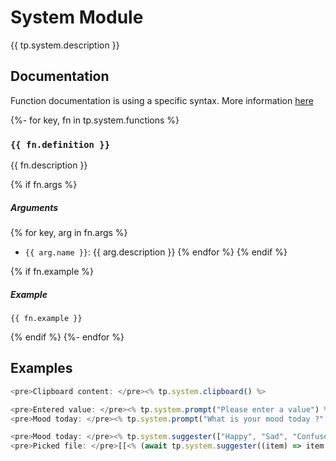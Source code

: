 # System Module

{{ tp.system.description }}

<!-- toc -->

## Documentation

Function documentation is using a specific syntax. More information [here](../../syntax.md#function-documentation-syntax)

{%- for key, fn in tp.system.functions %}
### `{{ fn.definition }}` 

{{ fn.description }}

{% if fn.args %}
##### Arguments

{% for key, arg in fn.args %}
- `{{ arg.name }}`: {{ arg.description }}
{% endfor %}
{% endif %}

{% if fn.example %}
##### Example

```
{{ fn.example }}
```
{% endif %}
{%- endfor %}

## Examples

```javascript
<pre>Clipboard content: </pre><% tp.system.clipboard() %>

<pre>Entered value: </pre><% tp.system.prompt("Please enter a value") %>
<pre>Mood today: </pre><% tp.system.prompt("What is your mood today ?", "happy") %>

<pre>Mood today: </pre><% tp.system.suggester(["Happy", "Sad", "Confused"], ["Happy", "Sad", "Confused"]) %>
<pre>Picked file: </pre>[[<% (await tp.system.suggester((item) => item.basename, app.vault.getMarkdownFiles())).basename %>]]
```